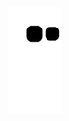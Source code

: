 ![snake gif](https://github.com/sanadbarjawi/sanadbarjawi/blob/output/github-contribution-grid-snake.svg)
